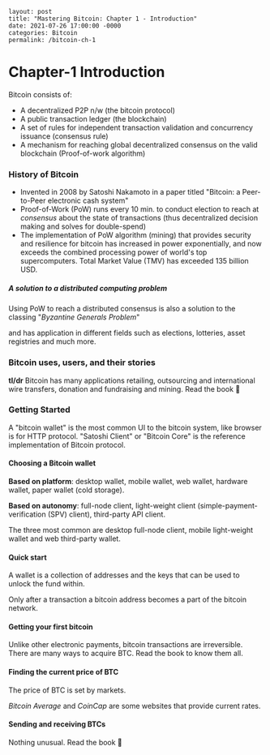 

```shell
layout: post
title: "Mastering Bitcoin: Chapter 1 - Introduction"
date: 2021-07-26 17:00:00 -0000
categories: Bitcoin
permalink: /bitcoin-ch-1
```

# Chapter-1 Introduction



Bitcoin consists of:

- A decentralized P2P n/w (the bitcoin protocol)
- A public transaction ledger (the blockchain)
- A set of rules for independent transaction validation and concurrency issuance (consensus rule)
- A mechanism for reaching global decentralized consensus on the valid blockchain (Proof-of-work algorithm)



### History of Bitcoin

- Invented in 2008 by Satoshi Nakamoto in a paper titled "Bitcoin: a Peer-to-Peer electronic cash system"
- Proof-of-Work (PoW) runs every 10 min. to conduct election to reach at *consensus* about the state of transactions (thus decentralized decision making and solves for double-spend)
- The implementation of PoW algorithm (mining) that provides security and resilience for bitcoin has increased in power exponentially, and now exceeds the combined processing power of world's top supercomputers. Total Market Value (TMV) has exceeded 135 billion USD.



##### ***A solution to a distributed computing problem***

Using PoW to reach a distributed consensus is also a solution to the classing "*Byzantine Generals Problem*"

and has application in different fields such as elections, lotteries, asset registries and much more.



### Bitcoin uses, users, and their stories

**tl/dr** Bitcoin has many applications retailing, outsourcing and international wire transfers, donation and fundraising and mining. Read the book 🙈



### Getting Started

A "bitcoin wallet" is the most common UI to the bitcoin system, like browser is for HTTP protocol. "Satoshi Client" or "Bitcoin Core" is the reference implementation of Bitcoin protocol.

#### Choosing a Bitcoin wallet

**Based on platform**: desktop wallet, mobile wallet, web wallet, hardware wallet, paper wallet (cold storage).

**Based on autonomy**: full-node client, light-weight client (simple-payment-verification (SPV) client), third-party API client.

The three most common are desktop full-node client, mobile light-weight wallet and web third-party wallet.

#### Quick start

A wallet is a collection of addresses and the keys that can be used to unlock the fund within.

Only after a transaction a bitcoin address becomes a part of the bitcoin network.

#### Getting your first bitcoin

Unlike other electronic payments, bitcoin transactions are irreversible. There are many ways to acquire BTC. Read the book to know them all.

#### Finding the current price of BTC

The price of BTC is set by markets.

*Bitcoin Average* and *CoinCap* are some websites that provide current rates.

#### Sending and receiving BTCs

Nothing unusual. Read the book 🙂

